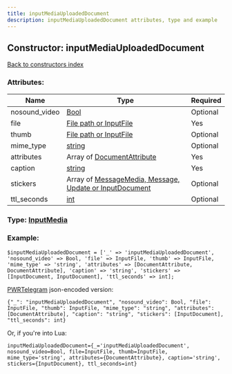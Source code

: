 ```yaml
---
title: inputMediaUploadedDocument
description: inputMediaUploadedDocument attributes, type and example
---
```

## Constructor: inputMediaUploadedDocument  
[Back to constructors index](index.md)



### Attributes:

| Name     |    Type       | Required |
|----------|---------------|----------|
|nosound\_video|[Bool](../types/Bool.md) | Optional|
|file|[File path or InputFile](../types/InputFile.md) | Yes|
|thumb|[File path or InputFile](../types/InputFile.md) | Optional|
|mime\_type|[string](../types/string.md) | Optional|
|attributes|Array of [DocumentAttribute](../types/DocumentAttribute.md) | Yes|
|caption|[string](../types/string.md) | Yes|
|stickers|Array of [MessageMedia, Message, Update or InputDocument](../types/InputDocument.md) | Optional|
|ttl\_seconds|[int](../types/int.md) | Optional|



### Type: [InputMedia](../types/InputMedia.md)


### Example:

```
$inputMediaUploadedDocument = ['_' => 'inputMediaUploadedDocument', 'nosound_video' => Bool, 'file' => InputFile, 'thumb' => InputFile, 'mime_type' => 'string', 'attributes' => [DocumentAttribute, DocumentAttribute], 'caption' => 'string', 'stickers' => [InputDocument, InputDocument], 'ttl_seconds' => int];
```  

[PWRTelegram](https://pwrtelegram.xyz) json-encoded version:

```
{"_": "inputMediaUploadedDocument", "nosound_video": Bool, "file": InputFile, "thumb": InputFile, "mime_type": "string", "attributes": [DocumentAttribute], "caption": "string", "stickers": [InputDocument], "ttl_seconds": int}
```


Or, if you're into Lua:  


```
inputMediaUploadedDocument={_='inputMediaUploadedDocument', nosound_video=Bool, file=InputFile, thumb=InputFile, mime_type='string', attributes={DocumentAttribute}, caption='string', stickers={InputDocument}, ttl_seconds=int}

```



